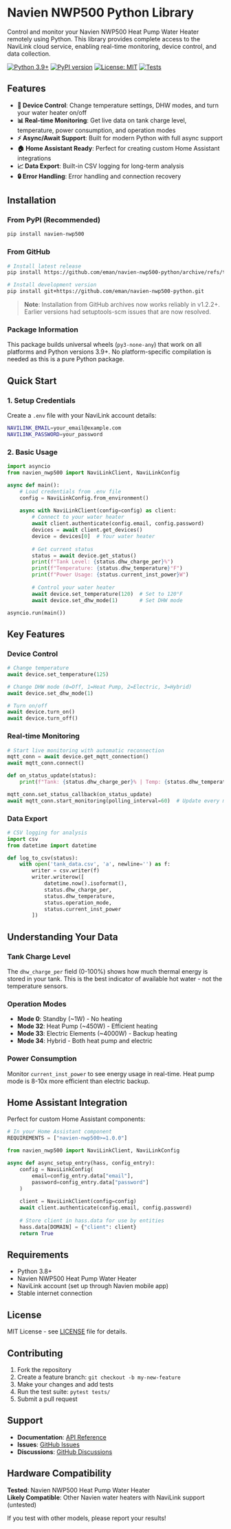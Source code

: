 # Navien NWP500 Python Library

Control and monitor your Navien NWP500 Heat Pump Water Heater remotely using Python. This library provides complete access to the NaviLink cloud service, enabling real-time monitoring, device control, and data collection.

[![Python 3.9+](https://img.shields.io/badge/python-3.9+-blue.svg)](https://www.python.org/downloads/)
[![PyPI version](https://badge.fury.io/py/navien-nwp500.svg)](https://badge.fury.io/py/navien-nwp500)
[![License: MIT](https://img.shields.io/badge/License-MIT-yellow.svg)](https://opensource.org/licenses/MIT)
[![Tests](https://github.com/eman/navien-nwp500-python/workflows/Tests/badge.svg)](https://github.com/eman/navien-nwp500-python/actions)

## Features

- **🔧 Device Control**: Change temperature settings, DHW modes, and turn your water heater on/off
- **📊 Real-time Monitoring**: Get live data on tank charge level, temperature, power consumption, and operation modes  
- **⚡ Async/Await Support**: Built for modern Python with full async support
- **🏠 Home Assistant Ready**: Perfect for creating custom Home Assistant integrations
- **📈 Data Export**: Built-in CSV logging for long-term analysis
- **🔒 Error Handling**: Error handling and connection recovery

## Installation

### From PyPI (Recommended)

```bash
pip install navien-nwp500
```

### From GitHub

```bash
# Install latest release
pip install https://github.com/eman/navien-nwp500-python/archive/refs/tags/1.2.2.zip

# Install development version
pip install git+https://github.com/eman/navien-nwp500-python.git
```

> **Note**: Installation from GitHub archives now works reliably in v1.2.2+. Earlier versions had setuptools-scm issues that are now resolved.

### Package Information

This package builds universal wheels (`py3-none-any`) that work on all platforms and Python versions 3.9+. No platform-specific compilation is needed as this is a pure Python package.

## Quick Start

### 1. Setup Credentials

Create a `.env` file with your NaviLink account details:

```bash
NAVILINK_EMAIL=your_email@example.com
NAVILINK_PASSWORD=your_password
```

### 2. Basic Usage

```python
import asyncio
from navien_nwp500 import NaviLinkClient, NaviLinkConfig

async def main():
    # Load credentials from .env file
    config = NaviLinkConfig.from_environment()
    
    async with NaviLinkClient(config=config) as client:
        # Connect to your water heater
        await client.authenticate(config.email, config.password)
        devices = await client.get_devices()
        device = devices[0]  # Your water heater
        
        # Get current status
        status = await device.get_status()
        print(f"Tank Level: {status.dhw_charge_per}%")
        print(f"Temperature: {status.dhw_temperature}°F")
        print(f"Power Usage: {status.current_inst_power}W")
        
        # Control your water heater
        await device.set_temperature(120)  # Set to 120°F
        await device.set_dhw_mode(1)       # Set DHW mode

asyncio.run(main())
```

## Key Features

### Device Control
```python
# Change temperature
await device.set_temperature(125)

# Change DHW mode (0=Off, 1=Heat Pump, 2=Electric, 3=Hybrid)
await device.set_dhw_mode(1)

# Turn on/off
await device.turn_on()
await device.turn_off()
```

### Real-time Monitoring
```python
# Start live monitoring with automatic reconnection
mqtt_conn = await device.get_mqtt_connection()
await mqtt_conn.connect()

def on_status_update(status):
    print(f"Tank: {status.dhw_charge_per}% | Temp: {status.dhw_temperature}°F")

mqtt_conn.set_status_callback(on_status_update)
await mqtt_conn.start_monitoring(polling_interval=60)  # Update every minute
```

### Data Export
```python
# CSV logging for analysis
import csv
from datetime import datetime

def log_to_csv(status):
    with open('tank_data.csv', 'a', newline='') as f:
        writer = csv.writer(f)
        writer.writerow([
            datetime.now().isoformat(),
            status.dhw_charge_per,
            status.dhw_temperature,
            status.operation_mode,
            status.current_inst_power
        ])
```

## Understanding Your Data

### Tank Charge Level
The `dhw_charge_per` field (0-100%) shows how much thermal energy is stored in your tank. This is the best indicator of available hot water - not the temperature sensors.

### Operation Modes
- **Mode 0**: Standby (~1W) - No heating
- **Mode 32**: Heat Pump (~450W) - Efficient heating  
- **Mode 33**: Electric Elements (~4000W) - Backup heating
- **Mode 34**: Hybrid - Both heat pump and electric

### Power Consumption
Monitor `current_inst_power` to see energy usage in real-time. Heat pump mode is 8-10x more efficient than electric backup.

## Home Assistant Integration

Perfect for custom Home Assistant components:

```python
# In your Home Assistant component
REQUIREMENTS = ["navien-nwp500>=1.0.0"]

from navien_nwp500 import NaviLinkClient, NaviLinkConfig

async def async_setup_entry(hass, config_entry):
    config = NaviLinkConfig(
        email=config_entry.data["email"],
        password=config_entry.data["password"]
    )
    
    client = NaviLinkClient(config=config)
    await client.authenticate(config.email, config.password)
    
    # Store client in hass.data for use by entities
    hass.data[DOMAIN] = {"client": client}
    return True
```

## Requirements

- Python 3.8+
- Navien NWP500 Heat Pump Water Heater
- NaviLink account (set up through Navien mobile app)
- Stable internet connection

## License

MIT License - see [LICENSE](LICENSE) file for details.

## Contributing

1. Fork the repository
2. Create a feature branch: `git checkout -b my-new-feature`
3. Make your changes and add tests
4. Run the test suite: `pytest tests/`
5. Submit a pull request

## Support

- **Documentation**: [API Reference](docs/README.md)
- **Issues**: [GitHub Issues](https://github.com/eman/navien-nwp500-python/issues)
- **Discussions**: [GitHub Discussions](https://github.com/eman/navien-nwp500-python/discussions)

## Hardware Compatibility

**Tested**: Navien NWP500 Heat Pump Water Heater  
**Likely Compatible**: Other Navien water heaters with NaviLink support (untested)

If you test with other models, please report your results!
